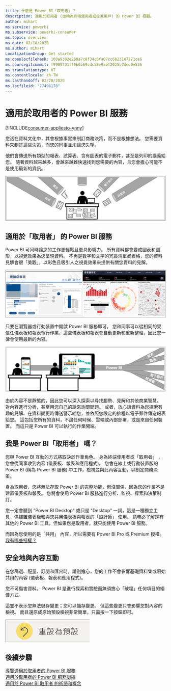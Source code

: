```yaml
---
title: 什麼是 Power BI「取用者」？
description: 適用於取用者 (也稱為終端使用者或企業用戶) 的 Power BI 概觀。
author: mihart
ms.service: powerbi
ms.subservice: powerbi-consumer
ms.topic: overview
ms.date: 02/18/2020
ms.author: mihart
LocalizationGroup: Get started
ms.openlocfilehash: 100a9302e260a7c8f34c6fa07cc6b231e7271ce6
ms.sourcegitcommit: f9909731ff5b6b69cdc58e9abf2025b7dee0e536
ms.translationtype: HT
ms.contentlocale: zh-TW
ms.lasthandoff: 02/20/2020
ms.locfileid: "77496178"
---
```

# <a name="the-power-bi-service-for-consumers"></a>適用於取用者的 Power BI 服務

[!INCLUDE[consumer-appliesto-ynny](../includes/consumer-appliesto-ynny.md)]

您活在資料文化中，其會根據事實來制訂商務決策，而不是根據想法。 您需要資料來制訂這些決策，而您的同事並未讓您失望。     
 
他們會傳送所有類型的報表、試算表、含有圖表的電子郵件，甚至是列印的講義給您。 隨著資料越來越多，會越來越難快速找到您需要的內容，且您會擔心可能不是使用最新的資訊。  
 
![Power BI 儀表板](media/end-user-consumer/power-bi-consumer-pipes.png)

## <a name="the-power-bi-service-for-consumers"></a>適用於「取用者」  的 Power BI 服務

Power BI 可同時讓您的工作更輕鬆且更具影響力。 所有資料都會變成圖表和圖形，以視覺效果為您呈現資料。 不再是數字和文字的冗長清單或表格，您的資料見解會很「美觀」，以彩色且吸引人之視覺效果來提供有關您資料的見解。 

![Power BI 儀表板](media/end-user-consumer/power-bi-consumer-examples.png)
 
只要在瀏覽器或行動裝置中開啟 Power BI 服務即可。 您和同事可以從相同的受信任儀表板和報表執行作業，這些儀表板和報表會自動更新和重新整理，因此您一律會使用最新的內容。   

![Power BI 儀表板](media/end-user-consumer/power-bi-funnel.png)

由於內容不是靜態的，因此您可以深入探索以尋找趨勢、見解和其他商業智慧。 對內容進行分析，甚至用您自己的話來詢問問題。 或者，放心讓資料為您探索有趣的見解、在資料變更時傳送警示給您，並依照您設定的排程以電子郵件傳送報表給您。 這包括您所有的資料，不論任何時候、雲端或內部部署，或是來自任何裝置。 而這只是 Power BI 可以執行的作業開端。 

## <a name="am-i-a-power-bi-consumer"></a>我是 Power BI「取用者」  嗎？

您與 Power BI 互動的方式將取決於作業角色。 身為終端使用者或「取用者」  ，您會從同事收到內容 (儀表板、報表和應用程式)。 您會在線上或行動裝置版的 Power BI (稱為 Power BI 服務) 中工作，檢視並與此內容互動，以制定商務決策。 
   
身為取用者，您將無法存取 Power BI 的完整功能，但沒關係，因為您的作業不是建置儀表板和報表。 您將會使用 Power BI 服務進行分析、監視、探索和決策制訂。 

您一定會聽到 "Power BI Desktop" 或只是 "Desktop" 一詞，這是一種獨立工具，供建置儀表板和與您共用儀表板與報表的「設計師」  使用。  請務必了解還有其他的 Power BI 工具，但如果您是取用者，就只能使用 Power BI 服務。 

而因為您使用的是「共用」  內容，所以需要有 Power BI Pro 或 Premium 授權。 [我有哪些授權？](end-user-license.md)


## <a name="safely-interact-with-content"></a>安全地與內容互動 
在您篩選、配量、訂閱和匯出時，請別擔心，您的工作不會影響基礎資料集或原始共用的內容 (儀表板、報表和應用程式)。  

您不可傷害資料。  Power BI 是進行探索和實驗而無須擔心「破壞」任何項目的絕佳方式。  
 
這並不表示您無法儲存變更；您可以儲存變更。 但這些變更只會影響您對內容的檢視。 而且還原成原始預設檢視非常簡單，只需按一下按鈕即可。  

![Power BI 儀表板](media/end-user-consumer/power-bi-reset.png)


## <a name="next-steps"></a>後續步驟

[導覽適用於取用者的 Power BI 服務](end-user-reading-view.md)    
[適用於取用者的 Power BI 服務訓練](https://docs.microsoft.com/learn/paths/consume-data-with-power-bi/)    
[適用於 Power BI 取用者  的術語和概念](end-user-basic-concepts.md)    

